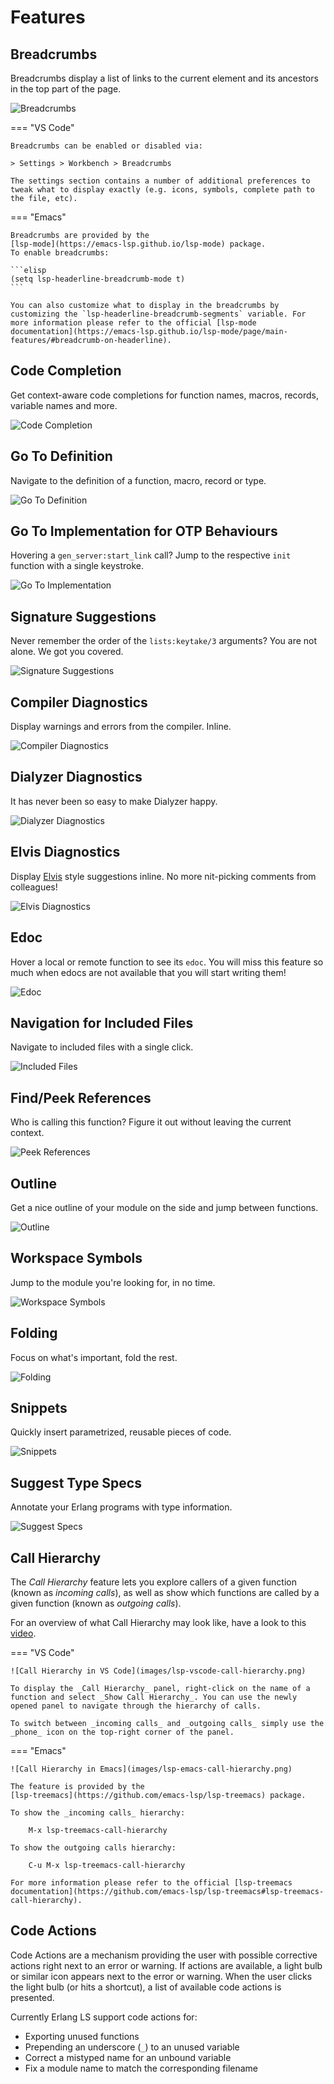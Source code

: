 # Features

## Breadcrumbs

Breadcrumbs display a list of links to the current element and its
ancestors in the top part of the page.

![Breadcrumbs](images/lsp-ui-breadcrumbs.png)

=== "VS Code"

    Breadcrumbs can be enabled or disabled via:

    > Settings > Workbench > Breadcrumbs

    The settings section contains a number of additional preferences to
    tweak what to display exactly (e.g. icons, symbols, complete path to
    the file, etc).

=== "Emacs"

    Breadcrumbs are provided by the
    [lsp-mode](https://emacs-lsp.github.io/lsp-mode) package.
    To enable breadcrumbs:

    ```elisp
    (setq lsp-headerline-breadcrumb-mode t)
    ```

    You can also customize what to display in the breadcrumbs by
    customizing the `lsp-headerline-breadcrumb-segments` variable. For
    more information please refer to the official [lsp-mode
    documentation](https://emacs-lsp.github.io/lsp-mode/page/main-features/#breadcrumb-on-headerline).

## Code Completion

Get context-aware code completions for function names, macros,
records, variable names and more.

![Code Completion](https://github.com/erlang-ls/docs/raw/master/png/01-code-completion.png)

## Go To Definition

Navigate to the definition of a function, macro, record or type.

![Go To Definition](https://github.com/erlang-ls/docs/raw/master/gif/02-go-to-definition.gif)

## Go To Implementation for OTP Behaviours

Hovering a `gen_server:start_link` call? Jump to the respective `init`
function with a single keystroke.

![Go To Implementation](https://github.com/erlang-ls/docs/raw/master/gif/03-go-to-implementation.gif)

## Signature Suggestions

Never remember the order of the `lists:keytake/3` arguments? You are
not alone. We got you covered.

![Signature Suggestions](https://github.com/erlang-ls/docs/raw/master/gif/04-signature-suggestions.gif)

## Compiler Diagnostics

Display warnings and errors from the compiler. Inline.

![Compiler Diagnostics](https://github.com/erlang-ls/docs/raw/master/png/05-compiler-diagnostics.png)

## Dialyzer Diagnostics

It has never been so easy to make Dialyzer happy.

![Dialyzer Diagnostics](https://github.com/erlang-ls/docs/raw/master/png/06-dialyzer-diagnostics.png)

## Elvis Diagnostics

Display [Elvis](https://github.com/inaka/elvis) style suggestions
inline. No more nit-picking comments from colleagues!

![Elvis Diagnostics](https://github.com/erlang-ls/docs/raw/master/png/07-elvis-diagnostics.png)

## Edoc

Hover a local or remote function to see its `edoc`. You will miss this
feature so much when edocs are not available that you will start
writing them!

![Edoc](https://github.com/erlang-ls/docs/raw/master/gif/08-edoc.gif)

## Navigation for Included Files

Navigate to included files with a single click.

![Included Files](https://github.com/erlang-ls/docs/raw/master/gif/09-included-files.gif)

## Find/Peek References

Who is calling this function? Figure it out without leaving the
current context.

![Peek References](https://github.com/erlang-ls/docs/raw/master/png/11-peek-references.png)

## Outline

Get a nice outline of your module on the side and jump between
functions.

![Outline](https://github.com/erlang-ls/docs/raw/master/png/12-outline.png)

## Workspace Symbols

Jump to the module you're looking for, in no time.

![Workspace Symbols](https://github.com/erlang-ls/docs/raw/master/png/13-workspace-symbols.png)

## Folding

Focus on what's important, fold the rest.

![Folding](https://github.com/erlang-ls/docs/raw/master/png/14-folding.png)

## Snippets

Quickly insert parametrized, reusable pieces of code.

![Snippets](https://github.com/erlang-ls/docs/raw/master/gif/15-snippets.gif)

## Suggest Type Specs

Annotate your Erlang programs with type information.

![Suggest Specs](https://github.com/erlang-ls/docs/raw/master/gif/16-suggest-specs.gif)

## Call Hierarchy

The _Call Hierarchy_ feature lets you explore callers of a given
function (known as _incoming calls_), as well as show which functions
are called by a given function (known as _outgoing calls_).

For an overview of what Call Hierarchy may look like, have a look to
this [video](https://www.youtube.com/watch?v=r5LA7ivUb2c).

=== "VS Code"

    ![Call Hierarchy in VS Code](images/lsp-vscode-call-hierarchy.png)

    To display the _Call Hierarchy_ panel, right-click on the name of a
    function and select _Show Call Hierarchy_. You can use the newly
    opened panel to navigate through the hierarchy of calls.

    To switch between _incoming calls_ and _outgoing calls_ simply use the
    _phone_ icon on the top-right corner of the panel.

=== "Emacs"

    ![Call Hierarchy in Emacs](images/lsp-emacs-call-hierarchy.png)

    The feature is provided by the
    [lsp-treemacs](https://github.com/emacs-lsp/lsp-treemacs) package.

    To show the _incoming calls_ hierarchy:

        M-x lsp-treemacs-call-hierarchy

    To show the outgoing calls hierarchy:

        C-u M-x lsp-treemacs-call-hierarchy

    For more information please refer to the official [lsp-treemacs
    documentation](https://github.com/emacs-lsp/lsp-treemacs#lsp-treemacs-call-hierarchy).

## Code Actions

Code Actions are a mechanism providing the user with possible
corrective actions right next to an error or warning. If actions are
available, a light bulb or similar icon appears next to the error or
warning. When the user clicks the light bulb (or hits a shortcut), a
list of available code actions is presented.

Currently Erlang LS support code actions for:

* Exporting unused functions
* Prepending an underscore (`_`) to an unused variable
* Correct a mistyped name for an unbound variable
* Fix a module name to match the corresponding filename
